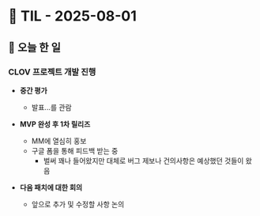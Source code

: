 # 📅 TIL - 2025-08-01

## 📌 오늘 한 일

### CLOV 프로젝트 개발 진행
- **중간 평가**
  - 발표...를 관람

- **MVP 완성 후 1차 릴리즈**
  - MM에 열심히 홍보
  - 구글 폼을 통해 피드백 받는 중
    - 벌써 꽤나 들어왔지만 대체로 버그 제보나 건의사항은 예상했던 것들이 왔음

- **다음 패치에 대한 회의**
  - 앞으로 추가 및 수정할 사항 논의


